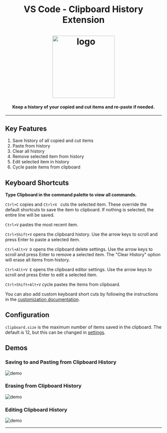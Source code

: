 <h1 align="center">
  <br>
  VS Code - Clipboard History Extension
  <br>
  <br>
    <img src="https://raw.githubusercontent.com/aefernandes/vscode-clipboard-history-extension/master/images/logo.png" alt="logo" width="200">
  <br>
</h1>
<h4 align="center">Keep a history of your copied and cut items and re-paste if needed.</h4>

-----------------------------------------------------------------------------------------------------------

## Key Features

1. Save history of all copied and cut items
2. Paste from history
3. Clear all history
4. Remove selected item from history
5. Edit selected item in history
6. Cycle paste items from clipboard

## Keyboard Shortcuts

**Type Clipboard in the command palette to view all commands.**

`Ctrl+C` copies and `Ctrl+X ` cuts the selected item. These override the default shortcuts to save the item to clipboard. If nothing is selected, the entire line will be saved.

`Ctrl+V` pastes the most recent item.

`Ctrl+Shift+V` opens the clipboard history. Use the arrow keys to scroll and press Enter to paste a selected item.

`Ctrl+Alt+V D` opens the clipboard delete settings. Use the arrow keys to scroll and press Enter to remove a selected item. The "Clear History" option will erase all items from history.

`Ctrl+Alt+V E` opens the clipboard editor settings. Use the arrow keys to scroll and press Enter to edit a selected item.

`Ctrl+Shift+Alt+V` cycle pastes the items from clipboard.

You can also add custom keyboard short cuts by following the instructions in the [customization documentation](https://code.visualstudio.com/docs/customization/keybindings).

## Configuration

`clipboard.size` is the maximum number of items saved in the clipboard. The default is 12, but this can be changed in [settings](https://code.visualstudio.com/docs/getstarted/settings#_default-settings).


## Demos
### Saving to and Pasting from Clipboard History

![demo](images/demo-1.gif)


### Erasing from Clipboard History

![demo](images/demo-2.gif)

### Editing Clipboard History

![demo](images/demo-3.gif)




-----------------------------------------------------------------------------------------------------------